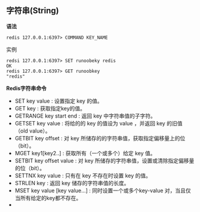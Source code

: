 ## 字符串(String) ##

**语法**

    redis 127.0.0.1:6397> COMMAND KEY_NAME

实例

    redsi 127.0.0.1:6397> SET runoobeky redis
	OK
	redis 127.0.0.1:6397> GET runoobkey
	"redis"

**Redis字符串命令**

- SET key value : 设置指定 key 的值。
- GET key : 获取指定key的值。
- GETRANGE key start end : 返回 key 中字符串值的子字符。
- GETSET key value : 将给的的 key 的值设为 value ，并返回 key 的旧值（old value）。
- GETBIT key offset : 对 key 所储存的的字符串值，获取指定偏移量上的位（bit）。
- MGET key1[key2..] : 获取所有（一个或多个）给定 key 值。
- SETBIT key offset value : 对 key 所储存的字符串值，设置或清除指定偏移量的位（bit）。
- SETTNX key value : 只有在 key 不存在时设置 key 的值。
- STRLEN key : 返回 key 储存的字符串值的长度。
- MSET key value [key value...] : 同时设置一个或多个key-value 对，当且仅当所有给定的key都不存在。
- 